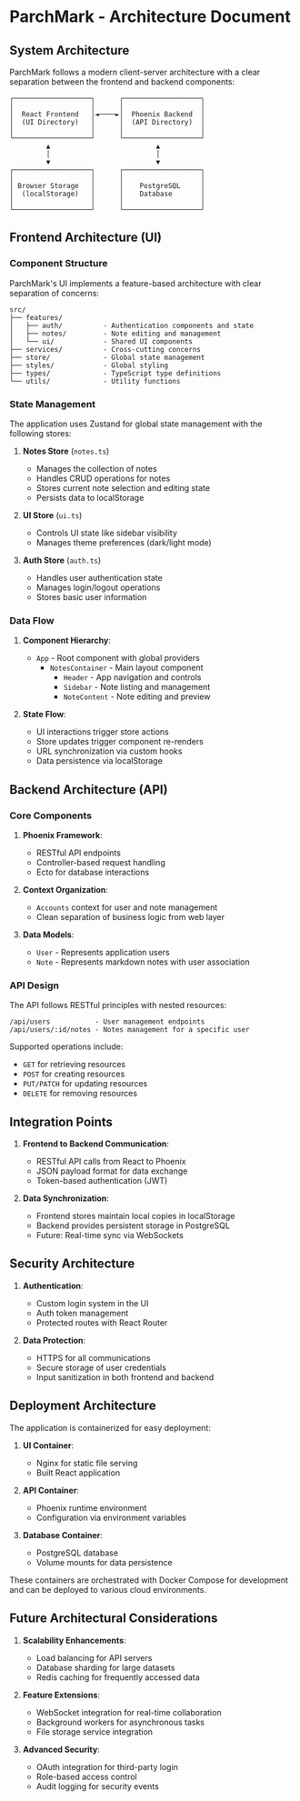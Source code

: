 # ParchMark - Architecture Document

## System Architecture

ParchMark follows a modern client-server architecture with a clear separation between the frontend and backend components:

```
┌───────────────────┐      ┌───────────────────┐
│                   │      │                   │
│  React Frontend   │◄────►│  Phoenix Backend  │
│  (UI Directory)   │      │  (API Directory)  │
│                   │      │                   │
└───────────────────┘      └───────────────────┘
         ▲                          ▲
         │                          │
         ▼                          ▼
┌───────────────────┐      ┌───────────────────┐
│                   │      │                   │
│ Browser Storage   │      │    PostgreSQL     │
│  (localStorage)   │      │    Database       │
│                   │      │                   │
└───────────────────┘      └───────────────────┘
```

## Frontend Architecture (UI)

### Component Structure

ParchMark's UI implements a feature-based architecture with clear separation of concerns:

```
src/
├── features/
│   ├── auth/          - Authentication components and state
│   ├── notes/         - Note editing and management 
│   └── ui/            - Shared UI components
├── services/          - Cross-cutting concerns
├── store/             - Global state management
├── styles/            - Global styling
├── types/             - TypeScript type definitions
└── utils/             - Utility functions
```

### State Management

The application uses Zustand for global state management with the following stores:

1. **Notes Store** (`notes.ts`)
   - Manages the collection of notes
   - Handles CRUD operations for notes
   - Stores current note selection and editing state
   - Persists data to localStorage

2. **UI Store** (`ui.ts`)
   - Controls UI state like sidebar visibility
   - Manages theme preferences (dark/light mode)

3. **Auth Store** (`auth.ts`)
   - Handles user authentication state
   - Manages login/logout operations
   - Stores basic user information

### Data Flow

1. **Component Hierarchy**:
   - `App` - Root component with global providers
     - `NotesContainer` - Main layout component
       - `Header` - App navigation and controls
       - `Sidebar` - Note listing and management
       - `NoteContent` - Note editing and preview

2. **State Flow**:
   - UI interactions trigger store actions
   - Store updates trigger component re-renders
   - URL synchronization via custom hooks
   - Data persistence via localStorage

## Backend Architecture (API)

### Core Components

1. **Phoenix Framework**:
   - RESTful API endpoints
   - Controller-based request handling
   - Ecto for database interactions

2. **Context Organization**:
   - `Accounts` context for user and note management
   - Clean separation of business logic from web layer

3. **Data Models**:
   - `User` - Represents application users
   - `Note` - Represents markdown notes with user association

### API Design

The API follows RESTful principles with nested resources:

```
/api/users           - User management endpoints
/api/users/:id/notes - Notes management for a specific user
```

Supported operations include:
- `GET` for retrieving resources
- `POST` for creating resources
- `PUT/PATCH` for updating resources
- `DELETE` for removing resources

## Integration Points

1. **Frontend to Backend Communication**:
   - RESTful API calls from React to Phoenix
   - JSON payload format for data exchange
   - Token-based authentication (JWT)

2. **Data Synchronization**:
   - Frontend stores maintain local copies in localStorage
   - Backend provides persistent storage in PostgreSQL
   - Future: Real-time sync via WebSockets

## Security Architecture

1. **Authentication**:
   - Custom login system in the UI
   - Auth token management
   - Protected routes with React Router

2. **Data Protection**:
   - HTTPS for all communications
   - Secure storage of user credentials
   - Input sanitization in both frontend and backend

## Deployment Architecture

The application is containerized for easy deployment:

1. **UI Container**:
   - Nginx for static file serving
   - Built React application

2. **API Container**:
   - Phoenix runtime environment
   - Configuration via environment variables

3. **Database Container**:
   - PostgreSQL database
   - Volume mounts for data persistence

These containers are orchestrated with Docker Compose for development and can be deployed to various cloud environments.

## Future Architectural Considerations

1. **Scalability Enhancements**:
   - Load balancing for API servers
   - Database sharding for large datasets
   - Redis caching for frequently accessed data

2. **Feature Extensions**:
   - WebSocket integration for real-time collaboration
   - Background workers for asynchronous tasks
   - File storage service integration

3. **Advanced Security**:
   - OAuth integration for third-party login
   - Role-based access control
   - Audit logging for security events